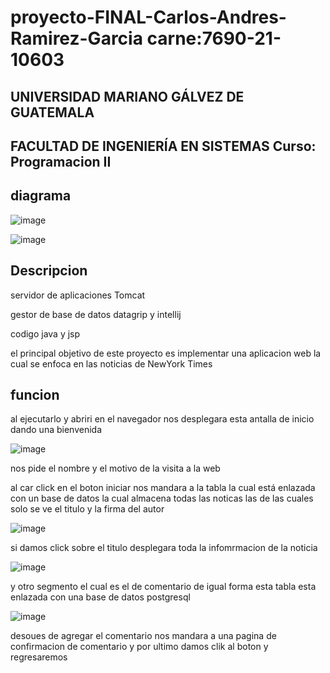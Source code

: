 # proyecto-FINAL-Carlos-Andres-Ramirez-Garcia carne:7690-21-10603
## UNIVERSIDAD MARIANO GÁLVEZ DE GUATEMALA 
## FACULTAD DE INGENIERÍA EN SISTEMAS Curso: Programacion II
## diagrama

![image](https://user-images.githubusercontent.com/109763655/198845626-c1b2f3e6-6a6c-4d78-89b4-65c9e0068da7.png)

![image](https://user-images.githubusercontent.com/109763655/198845654-ccb482a1-aa45-4d0e-86d9-725d632571b5.png)



## Descripcion

 servidor de aplicaciones  Tomcat
 
 gestor de base de datos datagrip y intellij
 
 codigo java y jsp
 
 

el principal objetivo de este proyecto es implementar una aplicacion web la cual se enfoca en las noticias de 
NewYork Times

## funcion

 al ejecutarlo y abriri en el navegador nos desplegara esta antalla de inicio dando una bienvenida 
 
![image](https://user-images.githubusercontent.com/109763655/198844609-2cfa5a15-aa53-4b6b-8940-a8ee991d6bac.png)

nos pide el nombre y el motivo de la visita a la web

al car click en el boton iniciar nos mandara a la tabla la cual está enlazada con un base de datos la cual almacena todas las noticas
las de las cuales solo se ve el titulo y la firma del autor

![image](https://user-images.githubusercontent.com/109763655/198844836-1e404909-665f-4e7e-9263-4b31e72185ea.png)


si damos click sobre el titulo desplegara toda la infomrmacion de la noticia 

![image](https://user-images.githubusercontent.com/109763655/198845006-64d71c52-4682-42a7-9255-5ae05f5d0dfb.png)


y otro segmento el cual es el de comentario de igual forma esta tabla esta enlazada con una base de datos postgresql

![image](https://user-images.githubusercontent.com/109763655/198845105-4e521349-c3a2-4db7-8d34-d795c9817247.png)

desoues de agregar el comentario nos mandara a una pagina de confirmacion de comentario y por ultimo damos clik al boton y regresaremos 

